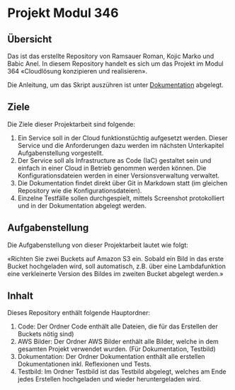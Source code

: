 # Projekt Modul 346

## Übersicht 
Das ist das erstellte Repository von Ramsauer Roman, Kojic Marko und Babic Anel.
In diesem Repository handelt es sich um das Projekt im Modul 364 «Cloudlösung konzipieren und realisieren».

Die Anleitung, um das Skript auszühren ist unter [Dokumentation](https://github.com/markokokoko/Projekt-Modul-346/blob/main/Dokumentation/Anleitung_Ausfuehren_Skript.md) abgelegt.

## Ziele 
Die Ziele dieser Projektarbeit sind folgende:

1. Ein Service soll in der Cloud funktionstüchtig aufgesetzt werden. Dieser Service und die Anforderungen dazu werden im nächsten Unterkapitel Aufgabenstellung vorgestellt. 
2. Der Service soll als Infrastructure as Code (IaC) gestaltet sein und einfach in einer Cloud in Betrieb genommen werden können. Die Konfigurationsdateien werden in einer Versionsverwaltung verwaltet. 
3. Die Dokumentation findet direkt über Git in Markdown statt (im gleichen Repository wie die Konfigurationsdateien). 
4. Einzelne Testfälle sollen durchgespielt, mittels Screenshot protokolliert und in der Dokumentation abgelegt werden. 

## Aufgabenstellung 
Die Aufgabenstellung von dieser Projektarbeit lautet wie folgt:

«Richten Sie zwei Buckets auf Amazon S3 ein.
Sobald ein Bild in das erste Bucket hochgeladen wird, soll automatisch, z.B. über eine Lambdafunktion eine verkleinerte Version des Bildes im zweiten Bucket abgelegt werden.»

## Inhalt
Dieses Repository enthält folgende Hauptordner:

1.	Code: Der Ordner Code enthält alle Dateien, die für das Erstellen der Buckets nötig sind)
2.	AWS Bilder: Der Ordner AWS Bilder enthält alle Bilder, welche in dem gesamten Projekt verwendet wurden. (Für Dokumentation, Testbild)
3.	Dokumentation: Der Ordner Dokumentation enthält alle erstellen Dokumentationen inkl. Reflexionen und Tests.
4.	Testbild: Im Ordner Testbild ist das Testbild abgelegt, welches am Ende jedes Erstellen hochgeladen und wieder heruntergeladen wird. 
